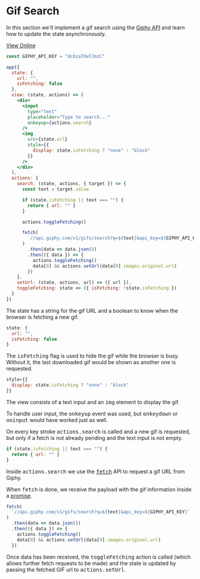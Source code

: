 # Gif Search

In this section we'll implement a gif search using the [Giphy API](https://api.giphy.com/) and learn how to update the state asynchronously.

[View Online](https://codepen.io/hyperapp/pen/LybmLe?editors=0010)

```jsx
const GIPHY_API_KEY = "dc6zaTOxFJmzC"

app({
  state: {
    url: "",
    isFetching: false
  },
  view: (state, actions) => (
    <div>
      <input
        type="text"
        placeholder="Type to search..."
        onkeyup={actions.search}
      />
      <img
        src={state.url}
        style={{
          display: state.isFetching ? "none" : "block"
        }}
      />
    </div>
  ),
  actions: {
    search: (state, actions, { target }) => {
      const text = target.value

      if (state.isFetching || text === "") {
        return { url: "" }
      }

      actions.toggleFetching()

      fetch(
        `//api.giphy.com/v1/gifs/search?q=${text}&api_key=${GIPHY_API_KEY}`
      )
        .then(data => data.json())
        .then(({ data }) => {
          actions.toggleFetching()
          data[0] && actions.setUrl(data[0].images.original.url)
        })
    },
    setUrl: (state, actions, url) => ({ url }),
    toggleFetching: state => ({ isFetching: !state.isFetching })
  }
})
```

The state has a string for the gif URL and a boolean to know when the browser is fetching a new gif.

```jsx
state: {
  url: "",
  isFetching: false
}
```

The <samp>isFetching</samp> flag is used to hide the gif while the browser is busy. Without it, the last downloaded gif would be shown as another one is requested.

```jsx
style={{
  display: state.isFetching ? "none" : "block"
}}
```

The view consists of a text input and an <samp>img</samp> element to display the gif.

To handle user input, the <samp>onkeyup</samp> event was used, but <samp>onkeydown</samp> or <samp>oninput</samp> would have worked just as well.

On every key stroke <samp>actions.search</samp> is called and a new gif is requested, but only if a fetch is not already pending and the text input is not empty.

```jsx
if (state.isFetching || text === "") {
  return { url: "" }
}
```

Inside <samp>actions.search</samp> we use the <samp>[fetch](https://developer.mozilla.org/en-US/docs/Web/API/Fetch_API)</samp> API to request a gif URL from Giphy.

When <samp>fetch</samp> is done, we receive the payload with the gif information inside a [promise](https://developer.mozilla.org/en-US/docs/Web/JavaScript/Reference/Global_Objects/Promise).

```jsx
fetch(
  `//api.giphy.com/v1/gifs/search?q=${text}&api_key=${GIPHY_API_KEY}`
)
  .then(data => data.json())
  .then(({ data }) => {
    actions.toggleFetching()
    data[0] && actions.setUrl(data[0].images.original.url)
  })
```

Once data has been received, the <samp>toggleFetching</samp> action is called (which allows further fetch requests to be made) and the state is updated by passing the fetched GIF url to <samp>actions.setUrl</samp>.
